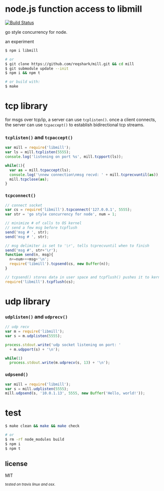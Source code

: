 # node.js function access to libmill
[![Build Status](https://travis-ci.org/reqshark/mill.svg?branch=master)](https://travis-ci.org/reqshark/mill)

go style concurrency for node.

an experiment

```bash
$ npm i libmill

# or
$ git clone https://github.com/reqshark/mill.git && cd mill
$ git submodule update --init
$ npm i && npm t

# or build with:
$ make
```

# tcp library

for msgs over tcp/ip, a server can use `tcplisten()`. once a client connects, the server can use `tcpaccept()` to establish bidirectional tcp streams.

### `tcplisten()` and `tcpaccept()`
```js
var mill = require('libmill');
var ls = mill.tcplisten(5555);
console.log('listening on port %s', mill.tcpport(ls));

while(1){
  var as = mill.tcpaccept(ls);
  console.log('\nnew connection\nmsg recvd: ' + mill.tcprecvuntil(as));
  mill.tcpclose(as);
}
```
### `tcpconnect()`
```js
// connect socket
var cs = require('libmill').tcpconnect('127.0.0.1', 5555);
var str = 'go style concurrency for node', num = 1;

// minimize # of calls to OS kernel
// send a few msg before tcpflush
send('msg # ', str);
send('msg # ', str);

// msg delimiter is set to '\r', tells tcprecvuntil when to finish
send('msg #', str+'\r');
function send(n, msg){
  n+=num+++msg+'\n';
  require('libmill').tcpsend(cs, new Buffer(n));
}

// tcpsend() stores data in user space and tcpflush() pushes it to kernel
require('libmill').tcpflush(cs);
```
# udp library
### `udplisten()` and `udprecv()`
```js
// udp recv
var m = require('libmill');
var s = m.udplisten(5555);

process.stdout.write('udp socket listening on port: '
  + m.udpport(s) + '\n');

while(1)
  process.stdout.write(m.udprecv(s, 13) + '\n');

```
### `udpsend()`
```js
var mill = require('libmill');
var s = mill.udplisten(5555);
mill.udpsend(s, '10.0.1.13', 5555, new Buffer('Hello, world!'));
```
# test
```bash
$ make clean && make && make check

# or
$ rm -rf node_modules build
$ npm i
$ npm t
```

## license

MIT

<sub>*tested on travis linux and osx.*</sub>
